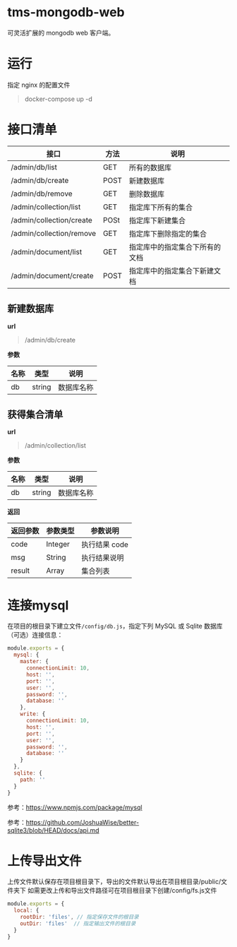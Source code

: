 # tms-mongodb-web

可灵活扩展的 mongodb web 客户端。

# 运行

指定 nginx 的配置文件

> docker-compose up -d

# 接口清单

| 接口                     | 方法 | 说明                           |
| ------------------------ | ---- | ------------------------------ |
| /admin/db/list           | GET  | 所有的数据库                   |
| /admin/db/create         | POST | 新建数据库                     |
| /admin/db/remove         | GET  | 删除数据库                     |
| /admin/collection/list   | GET  | 指定库下所有的集合             |
| /admin/collection/create | POSt | 指定库下新建集合               |
| /admin/collection/remove | GET  | 指定库下删除指定的集合         |
| /admin/document/list     | GET  | 指定库中的指定集合下所有的文档 |
| /admin/document/create   | POST | 指定库中的指定集合下新建文档   |

## 新建数据库

**url**

> /admin/db/create

**参数**

| 名称 | 类型   | 说明       |
| ---- | ------ | ---------- |
| db   | string | 数据库名称 |

## 获得集合清单

**url**

> /admin/collection/list

**参数**

| 名称 | 类型   | 说明       |
| ---- | ------ | ---------- |
| db   | string | 数据库名称 |

**返回**

| 返回参数 | 参数类型 | 参数说明      |
| -------- | -------- | ------------- |
| code     | Integer  | 执行结果 code |
| msg      | String   | 执行结果说明  |
| result   | Array    | 集合列表      |

# 连接mysql

在项目的根目录下建立文件`/config/db.js`，指定下列 MySQL 或 Sqlite 数据库（可选）连接信息：
```javascript
module.exports = {
  mysql: {
    master: {
      connectionLimit: 10,
      host: '',
      port: '',
      user: '',
      password: '',
      database: ''
    },
    write: {
      connectionLimit: 10,
      host: '',
      port: '',
      user: '',
      password: '',
      database: ''
    }
  },
  sqlite: {
    path: ''
  }
}
```
参考：https://www.npmjs.com/package/mysql

参考：https://github.com/JoshuaWise/better-sqlite3/blob/HEAD/docs/api.md

# 上传导出文件

上传文件默认保存在项目根目录下，导出的文件默认导出在项目根目录/public/文件夹下
如需更改上传和导出文件路径可在项目根目录下创建/config/fs.js文件

```javascript
module.exports = {
  local: {
    rootDir: 'files', // 指定保存文件的根目录
    outDir: 'files'  // 指定输出文件的根目录
  }
}
```